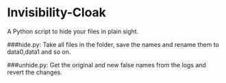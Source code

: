 # Invisibility-Cloak

A Python script to hide your files in plain sight.

###hide.py:
	Take all files in the folder, save the names and rename them to data0,data1 and so on.

###unhide.py:
	Get the original and new false names from the logs and revert the changes.
